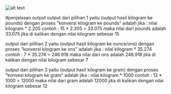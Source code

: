 ![alt text](https://github.com/indahdwi12/tugas_posttest1/blob/main/tugas%20POSTEST1.drawio.png?raw=true)

#penjelasan output
output dari pilihan 1 yaitu (output hasil kilogram ke pounds) dengan proses "konversi kilogram ke pounds" adalah jika :
nilai kilogram * 2.205
contoh : 15 * 2.205 = 33.075
maka nilai dari pounds adalah 33.075 jika di kalikan dengan nilai kilogram sebesar 15

output dari pilihan 2 yaitu (output hasil kilogram ke ounce/ons) dengan proses "konversi kilogram ke ons" adalah jika :
nilai kilogram * 35.274
contoh : 7 * 35.274 = 246.918
maka nilai dari ons adalah 246.918 jika di kalikan dengan nilai kilogram sebesar 7

output dari pilihan 3 yaitu (output hasil kilogram ke gram) dengan proses "konvesi kilogram ke gram" adalah jika :
nilai kilogram * 1000
contoh : 12 * 1000 = 12000
maka nilai dari gram adalah 12000 jika di kalikan dengan nilai kilogram sebesar 12
